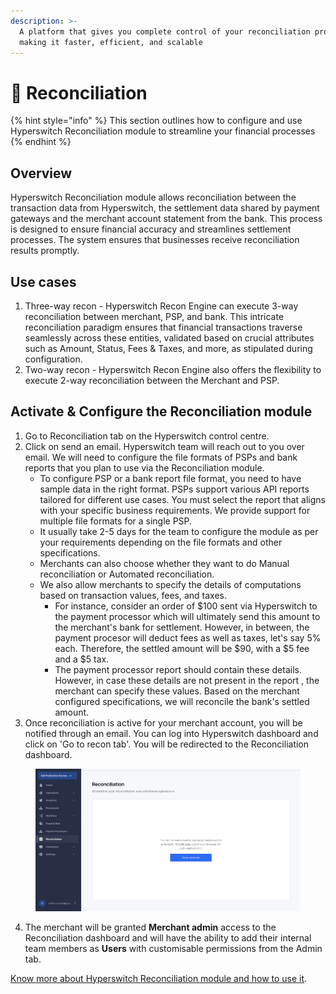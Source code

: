 ```yaml
---
description: >-
  A platform that gives you complete control of your reconciliation process,
  making it faster, efficient, and scalable
---
```


# 🤝 Reconciliation

{% hint style="info" %}
This section outlines how to configure and use Hyperswitch Reconciliation module to streamline your financial processes
{% endhint %}

## Overview&#x20;

Hyperswitch Reconciliation module allows reconciliation between the transaction data from Hyperswitch,  the settlement data shared by payment gateways and the merchant account statement from the bank. This process is designed to ensure financial accuracy and streamlines settlement processes. The system ensures that businesses receive reconciliation results promptly.

## Use cases

1. Three-way recon - Hyperswitch Recon Engine can execute 3-way reconciliation between merchant, PSP, and bank. This intricate reconciliation paradigm ensures that financial transactions traverse seamlessly across these entities, validated based on crucial attributes such as Amount, Status, Fees & Taxes, and more, as stipulated during configuration.
2. Two-way recon - Hyperswitch Recon Engine also offers the flexibility to execute 2-way reconciliation between the Merchant and PSP.

## Activate & Configure the Reconciliation module

1. Go to Reconciliation tab on the Hyperswitch control centre.
2. Click on send an email. Hyperswitch team will reach out to you over email. We will need to configure the file formats of PSPs and bank reports that you plan to use via the Reconciliation module.&#x20;
   * To configure PSP or a bank report file format, you need to have sample data in the right format. PSPs support various API reports tailored for different use cases. You must select the report that aligns with your specific business requirements. We provide support for multiple file formats for a single PSP.
   * It usually take 2-5 days for the team to configure the module as per your requirements depending on the file formats and other specifications.&#x20;
   * Merchants can also choose whether they want to do Manual reconciliation or Automated reconciliation.
   * We also allow merchants to specify the details of computations based on transaction values, fees, and taxes.&#x20;
     * For instance, consider an order of $100 sent via Hyperswitch to the payment processor which will ultimately send this amount to the merchant's bank for settlement. However, in between, the payment procesor will deduct fees as well as taxes, let's say 5% each. Therefore, the settled amount will be $90, with a $5 fee and a $5 tax.&#x20;
     * The payment processor report should contain these details. However, in case these details are not present in the report , the merchant can specify these values. Based on the merchant configured specifications, we will reconcile the bank's settled amount.
3. Once reconciliation is active for your merchant account, you will be notified through an email. You can log into Hyperswitch dashboard and click on 'Go to recon tab'. You will be redirected to the Reconciliation dashboard.&#x20;

<figure><img src="../../../.gitbook/assets/Screenshot 2024-01-23 at 1.23.01 PM.png" alt=""><figcaption></figcaption></figure>

4. The merchant will be granted **Merchant admin** access to the Reconciliation dashboard and will have the ability to add their internal team members as **Users** with customisable permissions from the Admin tab.

[Know more about Hyperswitch Reconciliation module and how to use it](getting-started-with-recon.md).
